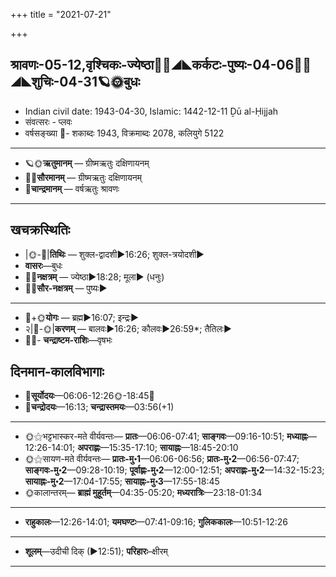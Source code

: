 +++
title = "2021-07-21"

+++
## श्रावणः-05-12,वृश्चिकः-ज्येष्ठा🌛🌌◢◣कर्कटः-पुष्यः-04-06🌌🌞◢◣शुचिः-04-31🪐🌞बुधः
- Indian civil date: 1943-04-30, Islamic: 1442-12-11 Ḏū al-Ḥijjah
- संवत्सरः - प्लवः
- वर्षसङ्ख्या 🌛- शकाब्दः 1943, विक्रमाब्दः 2078, कलियुगे 5122
___________________
- 🪐🌞**ऋतुमानम्** — ग्रीष्मऋतुः दक्षिणायनम्
- 🌌🌞**सौरमानम्** — ग्रीष्मऋतुः दक्षिणायनम्
- 🌛**चान्द्रमानम्** — वर्षऋतुः श्रावणः
___________________


## खचक्रस्थितिः
- |🌞-🌛|**तिथिः** — शुक्ल-द्वादशी►16:26; शुक्ल-त्रयोदशी►  
- **वासरः**—बुधः  
- 🌌🌛**नक्षत्रम्** — ज्येष्ठा►18:28; मूला► (धनुः)  
- 🌌🌞**सौर-नक्षत्रम्** — पुष्यः►  
___________________
- 🌛+🌞**योगः** — ब्रह्म►16:07; इन्द्रः►  
- २|🌛-🌞|**करणम्** — बालवः►16:26; कौलवः►26:59*; तैतिलः►  
- 🌌🌛- **चन्द्राष्टम-राशिः**—वृषभः  


## दिनमान-कालविभागाः
- 🌅**सूर्योदयः**—06:06-12:26🌞️-18:45🌇  
- 🌛**चन्द्रोदयः**—16:13; **चन्द्रास्तमयः**—03:56(+1)  
___________________
- 🌞⚝भट्टभास्कर-मते वीर्यवन्तः— **प्रातः**—06:06-07:41; **साङ्गवः**—09:16-10:51; **मध्याह्नः**—12:26-14:01; **अपराह्णः**—15:35-17:10; **सायाह्नः**—18:45-20:10  
- 🌞⚝सायण-मते वीर्यवन्तः— **प्रातः-मु॰1**—06:06-06:56; **प्रातः-मु॰2**—06:56-07:47; **साङ्गवः-मु॰2**—09:28-10:19; **पूर्वाह्णः-मु॰2**—12:00-12:51; **अपराह्णः-मु॰2**—14:32-15:23; **सायाह्नः-मु॰2**—17:04-17:55; **सायाह्नः-मु॰3**—17:55-18:45  
- 🌞कालान्तरम्— **ब्राह्मं मुहूर्तम्**—04:35-05:20; **मध्यरात्रिः**—23:18-01:34  
___________________
- **राहुकालः**—12:26-14:01; **यमघण्टः**—07:41-09:16; **गुलिककालः**—10:51-12:26  
___________________
- **शूलम्**—उदीची दिक् (►12:51); **परिहारः**–क्षीरम्  
___________________

